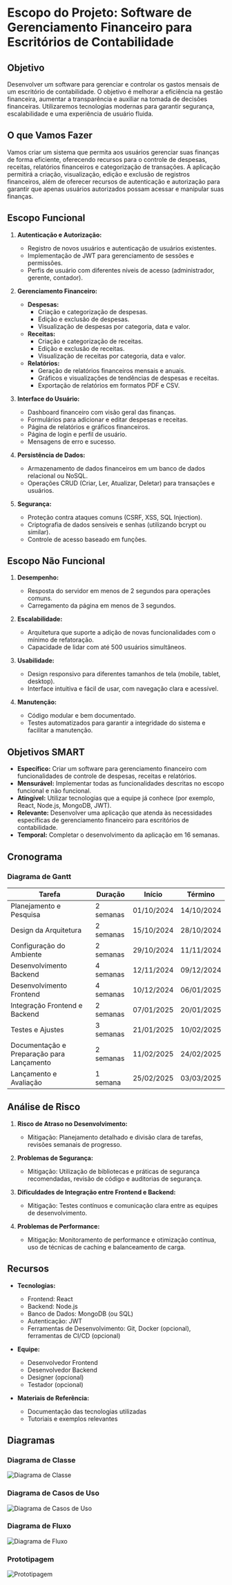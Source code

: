# Escopo do Projeto: Software de Gerenciamento Financeiro para Escritórios de Contabilidade

## Objetivo

Desenvolver um software para gerenciar e controlar os gastos mensais de um escritório de contabilidade. O objetivo é melhorar a eficiência na gestão financeira, aumentar a transparência e auxiliar na tomada de decisões financeiras. Utilizaremos tecnologias modernas para garantir segurança, escalabilidade e uma experiência de usuário fluida.

## O que Vamos Fazer

Vamos criar um sistema que permita aos usuários gerenciar suas finanças de forma eficiente, oferecendo recursos para o controle de despesas, receitas, relatórios financeiros e categorização de transações. A aplicação permitirá a criação, visualização, edição e exclusão de registros financeiros, além de oferecer recursos de autenticação e autorização para garantir que apenas usuários autorizados possam acessar e manipular suas finanças.

## Escopo Funcional

1. **Autenticação e Autorização:**
   - Registro de novos usuários e autenticação de usuários existentes.
   - Implementação de JWT para gerenciamento de sessões e permissões.
   - Perfis de usuário com diferentes níveis de acesso (administrador, gerente, contador).

2. **Gerenciamento Financeiro:**
   - **Despesas:**
     - Criação e categorização de despesas.
     - Edição e exclusão de despesas.
     - Visualização de despesas por categoria, data e valor.
   - **Receitas:**
     - Criação e categorização de receitas.
     - Edição e exclusão de receitas.
     - Visualização de receitas por categoria, data e valor.
   - **Relatórios:**
     - Geração de relatórios financeiros mensais e anuais.
     - Gráficos e visualizações de tendências de despesas e receitas.
     - Exportação de relatórios em formatos PDF e CSV.

3. **Interface do Usuário:**
   - Dashboard financeiro com visão geral das finanças.
   - Formulários para adicionar e editar despesas e receitas.
   - Página de relatórios e gráficos financeiros.
   - Página de login e perfil de usuário.
   - Mensagens de erro e sucesso.

4. **Persistência de Dados:**
   - Armazenamento de dados financeiros em um banco de dados relacional ou NoSQL.
   - Operações CRUD (Criar, Ler, Atualizar, Deletar) para transações e usuários.

5. **Segurança:**
   - Proteção contra ataques comuns (CSRF, XSS, SQL Injection).
   - Criptografia de dados sensíveis e senhas (utilizando bcrypt ou similar).
   - Controle de acesso baseado em funções.

## Escopo Não Funcional

1. **Desempenho:**
   - Resposta do servidor em menos de 2 segundos para operações comuns.
   - Carregamento da página em menos de 3 segundos.

2. **Escalabilidade:**
   - Arquitetura que suporte a adição de novas funcionalidades com o mínimo de refatoração.
   - Capacidade de lidar com até 500 usuários simultâneos.

3. **Usabilidade:**
   - Design responsivo para diferentes tamanhos de tela (mobile, tablet, desktop).
   - Interface intuitiva e fácil de usar, com navegação clara e acessível.

4. **Manutenção:**
   - Código modular e bem documentado.
   - Testes automatizados para garantir a integridade do sistema e facilitar a manutenção.

## Objetivos SMART

- **Específico:** Criar um software para gerenciamento financeiro com funcionalidades de controle de despesas, receitas e relatórios.
- **Mensurável:** Implementar todas as funcionalidades descritas no escopo funcional e não funcional.
- **Atingível:** Utilizar tecnologias que a equipe já conhece (por exemplo, React, Node.js, MongoDB, JWT).
- **Relevante:** Desenvolver uma aplicação que atenda às necessidades específicas de gerenciamento financeiro para escritórios de contabilidade.
- **Temporal:** Completar o desenvolvimento da aplicação em 16 semanas.

## Cronograma

### Diagrama de Gantt

| Tarefa                                         | Duração  |    Início   |   Término   |
|------------------------------------------------|----------|-------------|-------------|
| Planejamento e Pesquisa                        | 2 semanas| 01/10/2024  | 14/10/2024  |
| Design da Arquitetura                          | 2 semanas| 15/10/2024  | 28/10/2024  |
| Configuração do Ambiente                       | 2 semanas| 29/10/2024  | 11/11/2024  |
| Desenvolvimento Backend                        | 4 semanas| 12/11/2024  | 09/12/2024  |
| Desenvolvimento Frontend                       | 4 semanas| 10/12/2024  | 06/01/2025  |
| Integração Frontend e Backend                  | 2 semanas| 07/01/2025  | 20/01/2025  |
| Testes e Ajustes                               | 3 semanas| 21/01/2025  | 10/02/2025  |
| Documentação e Preparação para Lançamento      | 2 semanas| 11/02/2025  | 24/02/2025  |
| Lançamento e Avaliação                         | 1 semana | 25/02/2025  | 03/03/2025  |

## Análise de Risco

1. **Risco de Atraso no Desenvolvimento:**
   - Mitigação: Planejamento detalhado e divisão clara de tarefas, revisões semanais de progresso.

2. **Problemas de Segurança:**
   - Mitigação: Utilização de bibliotecas e práticas de segurança recomendadas, revisão de código e auditorias de segurança.

3. **Dificuldades de Integração entre Frontend e Backend:**
   - Mitigação: Testes contínuos e comunicação clara entre as equipes de desenvolvimento.

4. **Problemas de Performance:**
   - Mitigação: Monitoramento de performance e otimização contínua, uso de técnicas de caching e balanceamento de carga.

## Recursos

- **Tecnologias:**
  - Frontend: React
  - Backend: Node.js
  - Banco de Dados: MongoDB (ou SQL)
  - Autenticação: JWT
  - Ferramentas de Desenvolvimento: Git, Docker (opcional), ferramentas de CI/CD (opcional)

- **Equipe:**
  - Desenvolvedor Frontend
  - Desenvolvedor Backend
  - Designer (opcional)
  - Testador (opcional)

- **Materiais de Referência:**
  - Documentação das tecnologias utilizadas
  - Tutoriais e exemplos relevantes

## Diagramas

### Diagrama de Classe

![Diagrama de Classe](public/img/DIAGRAMA%20CLASSE.png)

### Diagrama de Casos de Uso

![Diagrama de Casos de Uso](public/img/DIAGRAMA%20DE%20USO.png)

### Diagrama de Fluxo

![Diagrama de Fluxo](public/img/DIAGRAMA%20FLUXO.png)

### Prototipagem

![Prototipagem](public/img/PROTOTIPAGEM.png)
